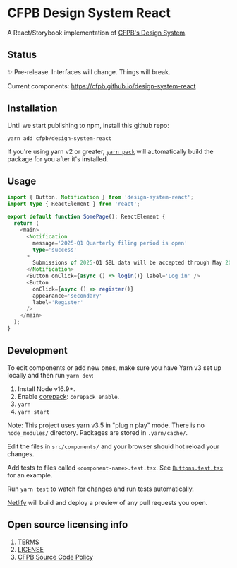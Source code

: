 # CFPB Design System React

A React/Storybook implementation of [CFPB's Design System](https://github.com/cfpb/design-system).

## Status

✨ Pre-release. Interfaces will change. Things will break.

Current components: https://cfpb.github.io/design-system-react

## Installation

Until we start publishing to npm, install this github repo:

```
yarn add cfpb/design-system-react
```

If you're using yarn v2 or greater, [`yarn pack`](https://yarnpkg.com/advanced/lifecycle-scripts) will automatically build the package for you after it's installed.

## Usage

```ts
import { Button, Notification } from 'design-system-react';
import type { ReactElement } from 'react';

export default function SomePage(): ReactElement {
  return (
    <main>
      <Notification
        message='2025-Q1 Quarterly filing period is open'
        type='success'
      >
        Submissions of 2025-Q1 SBL data will be accepted through May 2025.
      </Notification>
      <Button onClick={async () => login()} label='Log in' />
      <Button
        onClick={async () => register()}
        appearance='secondary'
        label='Register'
      />
    </main>
  );
}
```

## Development

To edit components or add new ones, make sure you have Yarn v3 set up locally and then run `yarn dev`:

1. Install Node v16.9+.
1. Enable [corepack](https://yarnpkg.com/getting-started/install): `corepack enable`.
1. `yarn`
1. `yarn start`

Note: This project uses yarn v3.5 in "plug n play" mode. There is no `node_modules/` directory. Packages are stored in `.yarn/cache/`.

Edit the files in `src/components/` and your browser should hot reload your changes.

Add tests to files called `<component-name>.test.tsx`. See [`Buttons.test.tsx`](/src/components/Button.test.tsx) for an example.

Run `yarn test` to watch for changes and run tests automatically.

[Netlify](https://www.netlify.com/) will build and deploy a preview of any pull requests you open.

## Open source licensing info

1. [TERMS](TERMS.md)
2. [LICENSE](LICENSE)
3. [CFPB Source Code Policy](https://github.com/cfpb/source-code-policy/)
